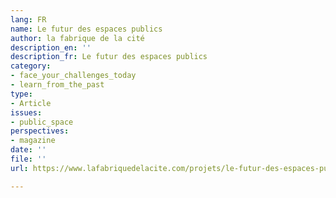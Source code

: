```yaml
---
lang: FR
name: Le futur des espaces publics
author: la fabrique de la cité
description_en: ''
description_fr: Le futur des espaces publics
category:
- face_your_challenges_today
- learn_from_the_past
type:
- Article
issues:
- public_space
perspectives:
- magazine
date: ''
file: ''
url: https://www.lafabriquedelacite.com/projets/le-futur-des-espaces-publics/

---
```

